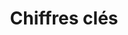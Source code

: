 ---
title: Chiffres clés
subtitle:
widget: featurette
weight: 20

feature:
- name: 14
  description: Elèves-tuteurs
  icon: chart-line
  icon_pack: fas
- name: 6
  description: Mentors
  icon: user-graduate
  icon_pack: fas
- name: 100+
  description: Heures de soutien scolaire et entraide à Pierresvives
  icon: clock
  icon_pack: fas
- name: 3
  description: interventions en licence et master MEEF
  icon: hand-holding-heart
  icon_pack: fas
- name: 1
  description: intervention au centre social CAF avec l'asso GSC (prévention santé-écran)
  icon: heart
  icon_pack: fas
---